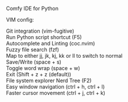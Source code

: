 Comfy IDE for Python <br>

VIM config: <br>

Git integration (vim-fugitive)<br>
Run Python script shortcut (F5) <br>
Autocomplete and Linting (coc.nvim)<br>
Fuzzy file search  (fzf)<br>
Map <ESC> to either jj, jk, kj, kk or ll to switch to normal<br>
Save/Write (space + s)<br>
Toggle word wrap (space + w)<br>
Exit (Shift + z + z (default))<br>
File system explorer Nerd Tree (F2)<br>
Easy window navigation (ctrl + h, ctrl + l)<br>
Faster cursor movement (ctrl + j, ctrl + k)<br>

